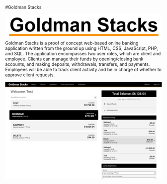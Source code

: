 #Goldman Stacks

![logo](https://github.com/DevinSterling/GoldmanStacks/blob/main/public_html/goldmanstacks/img/logo_words.jpg "Goldman Stacks Logo")
Goldman Stacks is a proof of concept web-based online banking application written from the ground up using HTML, CSS, JavaScript, PHP, and SQL. The application encompasses two user roles, which are client and employee. Clients can manage their funds by opening/closing bank accounts, and making deposits, withdrawals, transfers, and payments. Employees will be able to track client activity and be in charge of whether to approve client requests. 

![Home Page](https://github.com/DevinSterling/GoldmanStacks/blob/main/public_html/goldmanstacks/img/home_page.jpg "Goldman Stacks Client Home Page")
